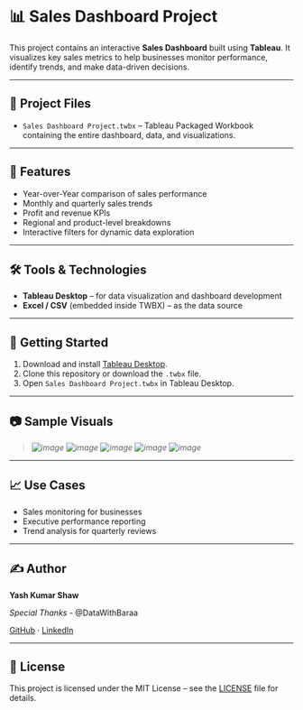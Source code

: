 # 📊 Sales Dashboard Project

This project contains an interactive **Sales Dashboard** built using **Tableau**. It visualizes key sales metrics to help businesses monitor performance, identify trends, and make data-driven decisions.

---

## 🔧 Project Files

- `Sales Dashboard Project.twbx` – Tableau Packaged Workbook containing the entire dashboard, data, and visualizations.

---

## 🧩 Features

- Year-over-Year comparison of sales performance
- Monthly and quarterly sales trends
- Profit and revenue KPIs
- Regional and product-level breakdowns
- Interactive filters for dynamic data exploration

---

## 🛠 Tools & Technologies

- **Tableau Desktop** – for data visualization and dashboard development
- **Excel / CSV** (embedded inside TWBX) – as the data source

---

## 🚀 Getting Started

1. Download and install [Tableau Desktop](https://www.tableau.com/products/desktop).
2. Clone this repository or download the `.twbx` file.
3. Open `Sales Dashboard Project.twbx` in Tableau Desktop.

---

## 📷 Sample Visuals

> *![image](https://github.com/user-attachments/assets/b698c556-70e1-42e2-ae0b-33cc1df4460f)*
> *![image](https://github.com/user-attachments/assets/587b899b-b0cb-45a3-ac97-666f3c1dc19c)*
> *![image](https://github.com/user-attachments/assets/bda88704-81c4-4558-9343-6e8f13fa2313)*
> *![image](https://github.com/user-attachments/assets/337e38e1-c8dd-4454-9257-81a6197a1bd0)*
> *![image](https://github.com/user-attachments/assets/04865e3a-9551-4755-a0fe-7593afe5825c)*

---

## 📈 Use Cases

- Sales monitoring for businesses
- Executive performance reporting
- Trend analysis for quarterly reviews

---

## ✍️ Author

**Yash Kumar Shaw** 

*Special Thanks* - @DataWithBaraa

[GitHub](https://github.com/yourusername) · [LinkedIn](https://linkedin.com/in/yourprofile)

---

## 📄 License

This project is licensed under the MIT License – see the [LICENSE](LICENSE) file for details.
